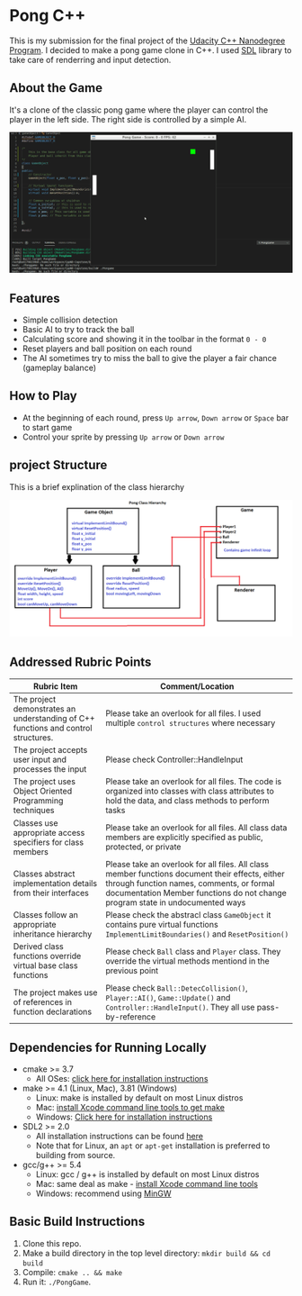 # Pong C++

This is my submission for the final project of the [Udacity C++ Nanodegree Program](https://www.udacity.com/course/c-plus-plus-nanodegree--nd213). I decided to make a pong game clone in C++. I used [SDL](https://libsdl.org/download-2.0.php) library to take care of renderring and input detection.

## About the Game

It's a clone of the classic pong game where the player can control the player in the left side. The right side is controlled by a simple AI.

<img src="pong-game.gif"/>

## Features

- Simple collision detection
- Basic AI to try to track the ball
- Calculating score and showing it in the toolbar in the format `0 - 0`
- Reset players and ball position on each round
- The AI sometimes try to miss the ball to give the player a fair chance (gameplay balance)

## How to Play

- At the beginning of each round, press `Up arrow`, `Down arrow` or `Space` bar to start game
- Control your sprite by pressing `Up arrow` or `Down arrow`

## project Structure

This is a brief explination of the class hierarchy

<img src="class-structure.png"/>

## Addressed Rubric Points

| Rubric Item | Comment/Location |
| --- | --- |
| The project demonstrates an understanding of C++ functions and control structures. | Please take an overlook for all files. I used multiple `control structures` where necessary |
| The project accepts user input and processes the input | Please check Controller::HandleInput |
| The project uses Object Oriented Programming techniques | Please take an overlook for all files. The code is organized into classes with class attributes to hold the data, and class methods to perform tasks |
| Classes use appropriate access specifiers for class members | Please take an overlook for all files. All class data members are explicitly specified as public, protected, or private |
| Classes abstract implementation details from their interfaces | Please take an overlook for all files. All class member functions document their effects, either through function names, comments, or formal documentation Member functions do not change program state in undocumented ways |
| Classes follow an appropriate inheritance hierarchy | Please check the abstracl class `GameObject` it contains pure virtual functions `ImplementLimitBoundaries()` and `ResetPosition()` |
| Derived class functions override virtual base class functions | Please check `Ball` class and `Player` class. They override the virtual methods mentiond in the previous point |
| The project makes use of references in function declarations | Please check `Ball::DetecCollision()`,  `Player::AI()`, `Game::Update()` and `Controller::HandleInput()`. They all use pass-by-reference |


## Dependencies for Running Locally
* cmake >= 3.7
  * All OSes: [click here for installation instructions](https://cmake.org/install/)
* make >= 4.1 (Linux, Mac), 3.81 (Windows)
  * Linux: make is installed by default on most Linux distros
  * Mac: [install Xcode command line tools to get make](https://developer.apple.com/xcode/features/)
  * Windows: [Click here for installation instructions](http://gnuwin32.sourceforge.net/packages/make.htm)
* SDL2 >= 2.0
  * All installation instructions can be found [here](https://wiki.libsdl.org/Installation)
  * Note that for Linux, an `apt` or `apt-get` installation is preferred to building from source.
* gcc/g++ >= 5.4
  * Linux: gcc / g++ is installed by default on most Linux distros
  * Mac: same deal as make - [install Xcode command line tools](https://developer.apple.com/xcode/features/)
  * Windows: recommend using [MinGW](http://www.mingw.org/)

## Basic Build Instructions

1. Clone this repo.
2. Make a build directory in the top level directory: `mkdir build && cd build`
3. Compile: `cmake .. && make`
4. Run it: `./PongGame`.